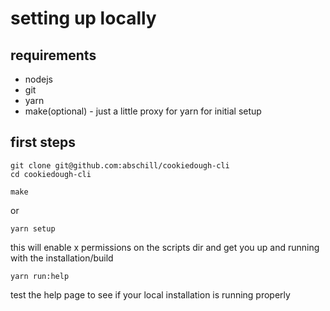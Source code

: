 # setting up locally

## requirements
- nodejs
- git
- yarn
- make(optional) - just a little proxy for yarn for initial setup

## first steps

```
git clone git@github.com:abschill/cookiedough-cli
cd cookiedough-cli
```

```
make
```
or
```
yarn setup
```

this will enable x permissions on the scripts dir and get you up and running with the installation/build

```
yarn run:help
```

test the help page to see if your local installation is running properly
